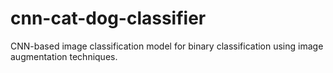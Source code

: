# cnn-cat-dog-classifier
CNN-based image classification model for binary classification using image augmentation techniques.
